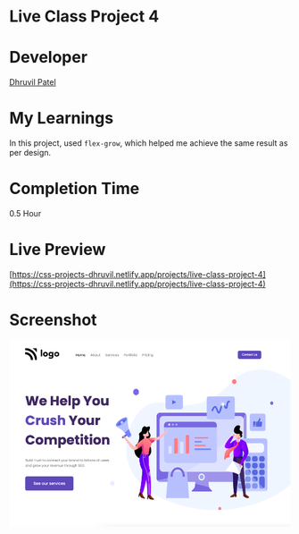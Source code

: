 # Live Class Project 4

# Developer
[Dhruvil Patel](https://github.com/dhruvilxcode)

# My Learnings
In this project, used `flex-grow`, which helped me achieve the same result as per design.

# Completion Time
0.5 Hour

# Live Preview
[https://css-projects-dhruvil.netlify.app/projects/live-class-project-4](https://css-projects-dhruvil.netlify.app/projects/live-class-project-4)

# Screenshot
![image](./result4.png)